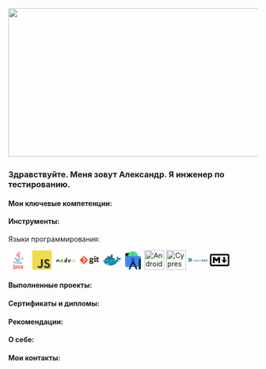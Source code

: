 
<div align="center">
  <img src="https://media.giphy.com/media/W2KZgZo97jtC313Hn9/giphy.gif" width="600" height="300"/>
</div>

### Здравствуйте. Меня зовут Александр. Я инженер по тестированию.

#### Мои ключевые компетенции:

#### Инструменты:
Языки программирования:
<div>
  <img src="https://github.com/devicons/devicon/blob/master/icons/java/java-original-wordmark.svg" title="Java" alt="Java" width="40" height="40"/>&nbsp;
  <img src="https://github.com/devicons/devicon/blob/master/icons/javascript/javascript-original.svg" title="JavaScript" alt="JavaScript" width="40" height="40"/>&nbsp;
  <img src="https://github.com/devicons/devicon/blob/master/icons/nodejs/nodejs-original-wordmark.svg" title="NodeJS" alt="NodeJS" width="40" height="40"/>&nbsp;
  <img src="https://github.com/devicons/devicon/blob/master/icons/git/git-original-wordmark.svg" title="Git" **alt="Git" width="40" height="40"/>
  <img src="https://github.com/devicons/devicon/blob/master/icons/docker/docker-original.svg" title="Docker" **alt="Git" width="40" height="40"/>
  <img src="https://github.com/devicons/devicon/blob/master/icons/androidstudio/androidstudio-original.svg" title="AndroidStudio" **alt="Git" width="40" height="40"/>
  <img src="https://developer.android.com/static/images/training/testing/espresso.png" title="AndroidEspresso" **alt="Git" width="40" height="40"/>
  <img src="https://www.cypress.io/_astro/navbar-brand.0d71ff96.svg" title="Cypress" **alt="Git" width="40" height="40"/>
  <img src="https://github.com/devicons/devicon/blob/master/icons/intellij/intellij-original-wordmark.svg" title="IntelliJ" **alt="Git" width="40" height="40"/>
  <img src="https://github.com/devicons/devicon/blob/master/icons/markdown/markdown-original.svg" title="Markdown" **alt="Git" width="40" height="40"/>
</div>


#### Выполненные проекты:

#### Сертификаты и дипломы:

#### Рекомендации:

#### О себе:

#### Мои контакты:

